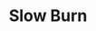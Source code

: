 ---
title: "Slow Burn"
artist: "Conquer Divide"
yor: "08.08.2023"
genre: "Metalcore / Post-Hardcore / Hard Rock"
excerpt: ""
coverImage: "/assets/blog/conquer-divide-slow-burn/cover.jpg"
ogImage:
  url: ""
--- 